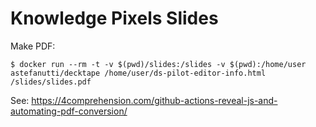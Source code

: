 # Knowledge Pixels Slides

Make PDF:

    $ docker run --rm -t -v $(pwd)/slides:/slides -v $(pwd):/home/user astefanutti/decktape /home/user/ds-pilot-editor-info.html /slides/slides.pdf

See: https://4comprehension.com/github-actions-reveal-js-and-automating-pdf-conversion/
